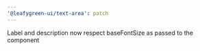 ```yaml
---
'@leafygreen-ui/text-area': patch
---
```


Label and description now respect baseFontSize as passed to the component
